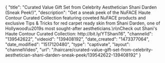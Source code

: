 {
    "title": "Curated Value Gift Set from Celebrity Aesthetician Shani Darden (Sneak Peek!)",
    "description": "Get a sneak peek of the NuFACE Haute Contour Curated Collection featuring coveted NuFACE products and exclusive Tips & Tricks for red carpet ready skin from Shani Darden, one of Hollywood\u2019s most sought-after aestheticians.\n\nCheck out Shani's Haute Contour Curated Collection: http:\/\/bit.ly\/YTShani16",
    "channelid": "139542622",
    "videoid": "139408192",
    "date_created": "1473377064",
    "date_modified": "1517120480",
    "type": "captivate",
    "layout": "channelVideo",
    "url": "\/haircare\/curated-value-gift-set-from-celebrity-aesthetician-shani-darden-sneak-peek\/139542622-139408192"
}